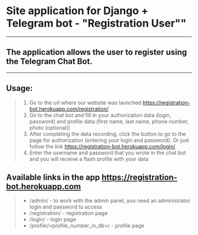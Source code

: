 # **Site application for Django + Telegram bot - "Registration User""**
___
## The application allows the user to register using the Telegram Сhat Bot.

___

## Usage:

> 1. Go to the url where our website was launched https://registration-bot.herokuapp.com/registration/
> 2. Go to the chat bot and fill in your authorization data (login, password) and profile data (first name, last name, phone number, photo (optional))
> 3. After completing the data recording, click the button to go to the page for authorization (entering your login and password). Or just follow the link https://registration-bot.herokuapp.com/login/
> 4. Enter the username and password that you wrote in the chat bot and you will receive a flash profile with your data



## Аvailable links in the app https://registration-bot.herokuapp.com
> + /admin/ - to work with the admin panel, you need an administrator login and password to access
> + /registration/ - registration page
> + /login/ - login page
> + /profile/<profile_number_in_db>/ - profile page

